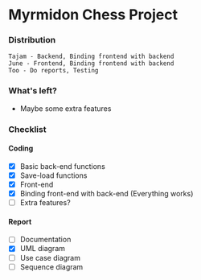 # Myrmidon Chess Project

### Distribution
```
Tajam - Backend, Binding frontend with backend
June - Frontend, Binding frontend with backend
Too - Do reports, Testing
```
### What's left?
- Maybe some extra features
### Checklist
#### Coding
- [x] Basic back-end functions
- [x] Save-load functions
- [x] Front-end
- [x] Binding front-end with back-end (Everything works)
- [ ] Extra features?
#### Report
- [ ] Documentation
- [x] UML diagram
- [ ] Use case diagram
- [ ] Sequence diagram
